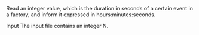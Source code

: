 Read an integer value, which is the duration in seconds of a certain event in a factory, and inform it expressed in hours:minutes:seconds.

Input
The input file contains an integer N.